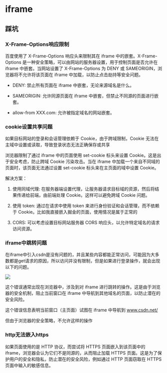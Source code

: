 # iframe


## 踩坑

### X-Frame-Options响应限制

百度使用了 X-Frame-Options 响应头来限制其在 iframe 中的嵌套。X-Frame-Options 是一种安全策略，可以由网站的服务器设置，用于控制页面是否允许在 iframe 中嵌套。当网站设置了 X-Frame-Options 为 DENY 或 SAMEORIGIN，浏览器将不允许将该页面在 iframe 中加载，以防止点击劫持等安全问题。


+ DENY: 禁止所有页面在 iframe 中嵌套，无论来源域名是什么。

+ SAMEORIGIN: 允许同源页面在 iframe 中嵌套，但禁止不同源的页面进行嵌套。

+ allow-from XXX.com: 允许被指定域名的网站嵌套。

### cookie设置共享问题

如果目标网站的登录和会话管理依赖于 Cookie，由于跨域限制，Cookie 无法在主域中设置或读取，导致登录状态无法正确保存或共享

浏览器限制了通过 iframe 中的页面使用 set-cookie 标头来设置 Cookie。这是出于安全考虑，防止跨域 Cookie 污染攻击。当在 iframe 中加载一个来自不同域的页面时，该页面无法通过设置 set-cookie 标头来在主页面的域中设置 Cookie。


解决方案：

1. 使用同域代理: 在服务器端设置代理，让服务器请求目标域的资源，然后将结果传递给前端，由前端处理 Cookie。这样可以避免跨域 Cookie 问题。

2. 使用 token: 通过在请求中使用 token 来进行身份验证和会话管理，而不依赖于 Cookie。比如我直接嵌入掘金的页面，使用情况是属于正常的

3. CORS: 可以考虑设置目标网站服务器 CORS 响应头，以允许特定域名的请求访问资源。


### iframe中跳转问题

在iframe中引入csdn是没有问题的，并且某些内容都能正常访问，可能因为大多数都是get请求的原因，所以访问并没有限制，但是如果进行登录操作，就会出现以下的问题。

![](https://pic.imgdb.cn/item/65dc09079f345e8d037b13df.jpg)

这个错误通常出现在浏览器中，涉及到对 iframe 进行跳转的操作。这是由于浏览器的安全机制，阻止当前窗口在 iframe 中导航到其他域名的页面，以防止潜在的安全风险。

这个错误信息表明当前窗口（主页面）试图在 iframe 中导航到 www.csdn.net/

但由于浏览器的安全策略，不允许这样的操作


### http无法嵌入https

如果页面使用的是 HTTP 协议，而尝试将 HTTPS 页面嵌入到该页面中的 iframe，浏览器会认为它们不是同源的，从而阻止加载 HTTPS 页面。这是为了保护用户的安全和隐私，防止潜在的安全风险，例如通过 HTTP 页面窃取在 HTTPS 页面中输入的敏感信息。


